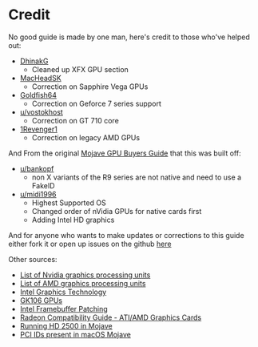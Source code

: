 # Credit

No good guide is made by one man, here's credit to those who've helped out:

* [DhinakG](https://github.com/dhinakg)
  * Cleaned up XFX GPU section
* [MacHeadSK](https://www.reddit.com/user/MacHeadSK/)
  * Correction on Sapphire Vega GPUs
* [Goldfish64](https://github.com/Goldfish64)
  * Correction on Geforce 7 series support
* [u/vostokhost](https://www.reddit.com/user/vostokhost)
  * Correction on GT 710 core
* [1Revenger1](https://github.com/1Revenger1)
  * Correction on legacy AMD GPUs

And From the original [Mojave GPU Buyers Guide](https://www.reddit.com/r/hackintosh/comments/b91vf5/mojave_gpu_buyers_guide/) that this was built off:

* [u/bankopf](https://www.reddit.com/u/bankopf/)
  * non X variants of the R9 series are not native and need to use a FakeID
* [u/midi1996](https://www.reddit.com/u/midi1996/)
  * Highest Supported OS
  * Changed order of nVidia GPUs for native cards first
  * Adding Intel HD graphics

And for anyone who wants to make updates or corrections to this guide either fork it or open up issues on the github [here](https://github.com/dortania/GPU-Buyers-Guide)

Other sources:

* [List of Nvidia graphics processing units](https://en.wikipedia.org/wiki/List_of_Nvidia_graphics_processing_units)
* [List of AMD graphics processing units](https://en.wikipedia.org/wiki/List_of_AMD_graphics_processing_units)
* [Intel Graphics Technology](https://en.wikipedia.org/wiki/Intel_Graphics_Technology)
* [GK106 GPUs](https://www.techpowerup.com/gpu-specs/nvidia-gk106.g186)
* [Intel Framebuffer Patching](https://www.insanelymac.com/forum/topic/334899-intel-framebuffer-patching-using-whatevergreen/?tab=comments#comment-2626271)
* [Radeon Compatibility Guide - ATI/AMD Graphics Cards](https://www.tonymacx86.com/threads/radeon-compatibility-guide-ati-amd-graphics-cards.171291/)
* [Running HD 2500 in Mojave](https://olarila.com/forum/viewtopic.php?t=7714)
* [PCI IDs present in macOS Mojave](https://www.reddit.com/r/hackintosh/comments/9gn91k/all_supported_amd_gpus_from_macos_mojave_beta_11/)

